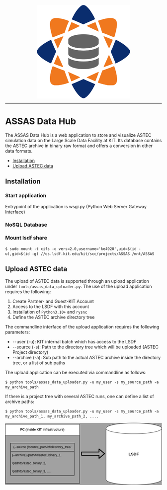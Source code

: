 <div align="center">
    <img src="./flask_app/dash_app/assets/assas_logo.svg" height="300px"></img>
</div>

-----------

# ASSAS Data Hub

The ASSAS Data Hub is a web application to store and visualize ASTEC simulation data on the Large Scale Data Facility at KIT. Its database contains the ASTEC archive in binary raw format and offers a conversion in other data formats.

- [Installation](#installation)
- [Upload ASTEC data](#upload-astec-data)

## Installation

### Start application

Entrypoint of the application is wsgi.py (Python Web Server Gateway Interface)

### NoSQL Database

### Mount lsdf share

```console
$ sudo mount -t cifs -o vers=2.0,username='ke4920',uid=$(id -u),gid=$(id -g) //os.lsdf.kit.edu/kit/scc/projects/ASSAS /mnt/ASSAS
```

## Upload ASTEC data

The upload of ASTEC data is supported through an upload application under ``tools/assas_data_uploader.py``. The use of the upload application requires the following:

1. Create Partner- and Guest-KIT Account
2. Access to the LSDF with this account
3. Installation of ``Python3.10+`` and ``rysnc``
4. Define the ASTEC archive directory tree

The commandline interface of the upload application requires the following parameters:

* --user (-u): KIT internal batch which has access to the LSDF
* --source (-s): Path to the directory tree which will be uploaded (ASTEC Project directory)
* --archive (-a): Sub path to the actual ASTEC archive inside the directory tree, or a list of sub paths 

The upload application can be executed via commandline as follows:

```console
$ python tools/assas_data_uploader.py -u my_user -s my_source_path -a my_archive_path
```

If there is a project tree with several ASTEC runs, one can define a list of archive paths:

```console
$ python tools/assas_data_uploader.py -u my_user -s my_source_path -a my_archive_path_1, my_archive_path_2, ....
```

<div align="center">
    <img src="./flask_app/dash_app/assets/assas_data_upload.png" height="200px"></img>
</div>